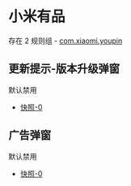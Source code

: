 # 小米有品

存在 2 规则组 - [com.xiaomi.youpin](/src/apps/com.xiaomi.youpin.ts)

## 更新提示-版本升级弹窗

默认禁用

- [快照-0](https://i.gkd.li/import/12836775)

## 广告弹窗

默认禁用

- [快照-0](https://i.gkd.li/import/12836727)
